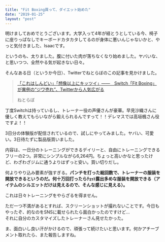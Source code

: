 ```yaml
---
title: "Fit Boxing買って、ダイエット始めた"
date: "2019-01-25"
layout: "post"
---
```


明けましておめでとうございます。大学入って4年が経とうとしている今、椅子に座りっぱなしでキーボードカタカタしてるのが身体に悪いんじゃないかと、やっと気付きました、Isaacです。

というのも、太りました。腹に付いた肉が落ちなくなり始めました。ヤバいな、と思いつつ、全然やる気が起きない日々。

そんなある日（というか今日）、Twitterでねとらぼのこの記事を見かけました。

> [「これはしんどい」「想像以上にキッツイ」――　Switch「Fit Boxing」が異例の“ジワ売れ”、Twitterから人気広がる](http://nlab.itmedia.co.jp/nl/articles/1901/22/news126.html)
> 
> ねとらぼ

丁度Switchは持っているし、トレーナー役の声優さんが豪華。早見沙織さんに優しく教えてもらいながら鍛えられるんですって！！デレマスでは高垣楓さん役ですよ！！

3日分の体験版が配信されているので、試しにやってみました。ヤバい、可愛い。3日待たずに製品版買いました。

内容は、一日分のトレーニングができるデイリーと、自由にトレーニングできるフリーの2つ。非常にシンプルながら6,264円。ちょっと高いかなと思ったけど、わざわざジムに通うよりはずっと安い。買い切りだし。

  
何よりやり込み要素が強すぎる。**パンチを打った総回数で、トレーナーの服装を開放できるというのだ。何十万回打ったらﾁｮｯﾄ露出多めな服装を開放できる（アイテムのシルエットだけは見えるので、そんな感じに見える）。**

これは日々トレーニングをやらざるを得ません。

ただ一つ不満があるとすれば、スクリーンショットが撮れないことです。今日もやったぞ、的なのをSNSに載せられたら面白かったのですけど...  
それに自分のカスタマイズしたトレーナーさん見せたかった。  

ま、面白いし良い汗がかけるので、頑張って続けたいと思います。何かアチーブメント取れたら、また報告しますね。
